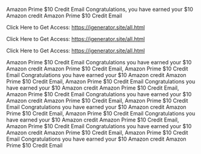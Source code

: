 Amazon Prime $10 Credit Email Congratulations, you have earned your $10 Amazon credit Amazon Prime $10 Credit Email

Click Here to Get Access: https://igenerator.site/all.html

Click Here to Get Access: https://igenerator.site/all.html

Click Here to Get Access: https://igenerator.site/all.html

Amazon Prime $10 Credit Email Congratulations you have earned your $10 Amazon credit Amazon Prime $10 Credit Email, Amazon Prime $10 Credit Email Congratulations you have earned your $10 Amazon credit Amazon Prime $10 Credit Email, Amazon Prime $10 Credit Email Congratulations you have earned your $10 Amazon credit Amazon Prime $10 Credit Email, Amazon Prime $10 Credit Email Congratulations you have earned your $10 Amazon credit Amazon Prime $10 Credit Email, Amazon Prime $10 Credit Email Congratulations you have earned your $10 Amazon credit Amazon Prime $10 Credit Email, Amazon Prime $10 Credit Email Congratulations you have earned your $10 Amazon credit Amazon Prime $10 Credit Email, Amazon Prime $10 Credit Email Congratulations you have earned your $10 Amazon credit Amazon Prime $10 Credit Email, Amazon Prime $10 Credit Email Congratulations you have earned your $10 Amazon credit Amazon Prime $10 Credit Email
